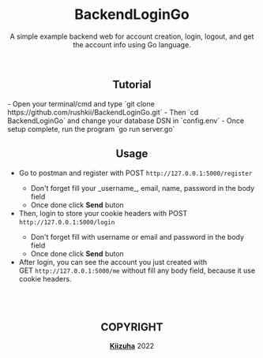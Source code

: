 <h1 align="center">BackendLoginGo</h1>
<p align="center">
A simple example backend web for account creation, login, logout, and get the account info using Go language.
</p>

<br>

<h2 align="center">Tutorial</h2>
- Open your terminal/cmd and type `git clone https://github.com/rushkii/BackendLoginGo.git`
- Then `cd BackendLoginGo` and change your database DSN in `config.env`
- Once setup complete, run the program `go run server.go`

<br>

<h2 align="center">Usage</h2>
<ul>
    <li>Go to postman and register with POST <code>http://127.0.0.1:5000/register</code></li>
    <ul>
        <li>Don't forget fill your _username_, email, name, password in the body field</li>
        <li>Once done click <b>Send</b> buton</li>
    </ul>
    <li>Then, login to store your cookie headers with POST <code>http://127.0.0.1:5000/login</code></li>
    <ul>
        <li>Don't forget fill with username or email and password in the body field
        <li>Once done click <b>Send</b> buton</li>
    </ul>
    <li>After login, you can see the account you just created with
    <br>GET <code>http://127.0.0.1:5000/me</code> without fill any body field, because it use cookie headers.</li>
</ul>

<br>
<br>

<h2 align="center">COPYRIGHT</h2>
<p align="center"><b><a href="github.com/rushkii">Kiizuha</a></b> 2022</p>